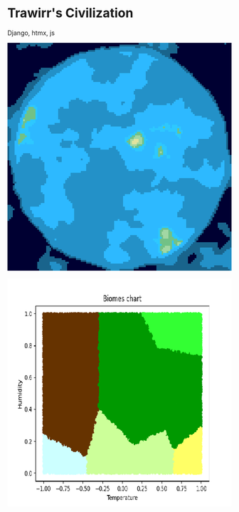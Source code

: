 # Trawirr's Civilization
Django, htmx, js

<p align="center">
  <img src="https://github.com/Trawirr/TrawirrsCivilization/blob/main/static/images/map_geo.png" alt="map" width="512" height="512" style="image-rendering: pixelated;">
</p>

<p align="center">
  <img src="https://github.com/Trawirr/TrawirrsCivilization/blob/main/static/images/biomes.png" alt="map" width="512" height="512" style="image-rendering: pixelated;">
</p>
